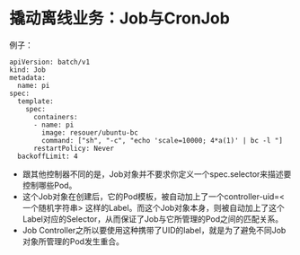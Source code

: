 # 撬动离线业务：Job与CronJob

例子：
```
apiVersion: batch/v1
kind: Job
metadata:
  name: pi
spec:
  template:
    spec:
      containers:
      - name: pi
        image: resouer/ubuntu-bc
        command: ["sh", "-c", "echo 'scale=10000; 4*a(1)' | bc -l "]
      restartPolicy: Never
  backoffLimit: 4
```

* 跟其他控制器不同的是，Job对象并不要求你定义一个spec.selector来描述要控制哪些Pod。
* 这个Job对象在创建后，它的Pod模板，被自动加上了一个controller-uid=<一个随机字符串> 这样的Label。而这个Job对象本身，则被自动加上了这个Label对应的Selector，从而保证了Job与它所管理的Pod之间的匹配关系。
* Job Controller之所以要使用这种携带了UID的label，就是为了避免不同Job对象所管理的Pod发生重合。



